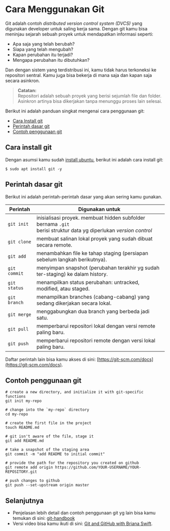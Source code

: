 # Cara Menggunakan Git

Git adalah contoh *distributed version control system (DVCS)* yang digunakan developer untuk saling kerja sama. Dengan git kamu bisa meninjau sejarah sebuah proyek untuk mendapatkan informasi seperti:

- Apa saja yang telah berubah?
- Siapa yang telah mengubah?
- Kapan perubahan itu terjadi?
- Mengapa perubahan itu dibutuhkan?

Dan dengan sistem yang terdistribusi ini, kamu tidak harus terkoneksi ke repositori sentral. Kamu juga bisa bekerja di mana saja dan kapan saja secara asinkron. 

> **Catatan:**  
> Repositori adalah sebuah proyek yang berisi sejumlah file dan folder.  
> Asinkron artinya bisa dikerjakan tanpa menunggu proses lain selesai.

Berikut ini adalah panduan singkat mengenai cara penggunaan git:

- [Cara Install git](#cara-install-git)
- [Perintah dasar git](#perintah-dasar-git)
- [Contoh penggunaan git](#contoh-penggunaan-git)
## Cara install git
Dengan asumsi kamu sudah [install ubuntu](../linux/readme.md), berikut ini adalah cara install git:
```terminal
$ sudo apt install git -y
```

## Perintah dasar git
   
Berikut ini adalah perintah-perintah dasar yang akan sering kamu gunakan.

| Perintah   | Digunakan untuk   |
|------------|-------------------|
|`git init`  | inisialisasi proyek. membuat hidden subfolder bernama `.git` <br>berisi struktur data yg diperlukan *version control* |
|`git clone` | membuat salinan lokal proyek yang sudah dibuat secara remote. |
|`git add`   | menambahkan file ke tahap staging (persiapan sebelum langkah berikutnya). |
|`git commit`| menyimpan snapshot (perubahan terakhir yg sudah ter-staging) ke dalam history.|
|`git status`| menampilkan status perubahan: untracked, modified, atau staged.|
|`git branch`| menampilkan branches (cabang-cabang) yang sedang dikerjakan secara lokal.|
|`git merge` | menggabungkan dua branch yang berbeda jadi satu. |
|`git pull`  | memperbarui repositori lokal dengan versi remote paling baru. |
|`git push`  | memperbarui repositori remote dengan versi lokal paling baru. |

Daftar perintah lain bisa kamu akses di sini: [https://git-scm.com/docs](https://git-scm.com/docs).   

## Contoh penggunaan git

```terminal
# create a new directory, and initialize it with git-specific functions
git init my-repo
```
```terminal
# change into the `my-repo` directory
cd my-repo
```
```terminal
# create the first file in the project
touch README.md
```
```terminal
# git isn't aware of the file, stage it
git add README.md
```
```terminal
# take a snapshot of the staging area
git commit -m "add README to initial commit"
```
```terminal
# provide the path for the repository you created on github
git remote add origin https://github.com/YOUR-USERNAME/YOUR-REPOSITORY.git
```
```terminal
# push changes to github
git push --set-upstream origin master
```

## Selanjutnya
- Penjelasan lebih detail dan contoh penggunaan git yg lain bisa kamu temukan di sini: [git-handbook](https://guides.github.com/introduction/git-handbook/#github)
- Versi video bisa kamu ikuti di sini: [Git and GitHub with Briana Swift](https://www.youtube.com/watch?v=47E-jcuQz5c&index=1&list=PLg7s6cbtAD17Gw5u8644bgKhgRLiJXdX4).
